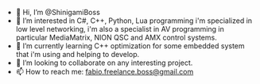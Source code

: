- 👋 Hi, I’m @ShinigamiBoss
- 👀 I’m interested in C#, C++, Python, Lua programming i'm specialized in low level networking, i'm also a specialist in AV programming in particular MediaMatrix, NION
QSC and AMX control systems.
- 🌱 I’m currently learning C++ optimization for some embedded system that i'm using and helping to develop.
- 💞️ I’m looking to collaborate on any interesting project.
- 📫 How to reach me: fabio.freelance.boss@gmail.com 

<!---
ShinigamiBoss/ShinigamiBoss is a ✨ special ✨ repository because its `README.md` (this file) appears on your GitHub profile.
You can click the Preview link to take a look at your changes.
--->
